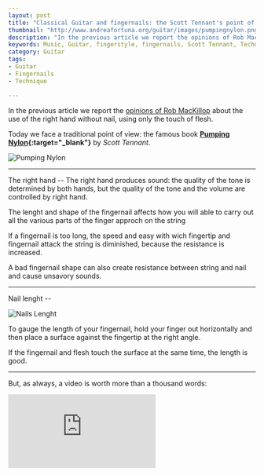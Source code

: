 ```yaml
---
layout: post
title: "Classical Guitar and fingernails: the Scott Tennant's point of view"
thumbnail: "http://www.andreafortuna.org/guitar/images/pumpingnylon.png"
description: "In the previous article we report the opinions of Rob MacKillop about the use of the right hand without nail, using only the touch of flesh. Today we face a traditional point of view: the famous book 'Pumping Nylon' by Scott Tennant."
keywords: Music, Guitar, fingerstyle, fingernails, Scott Tennant, Technique
category: Guitar
tags: 
- Guitar
- Fingernails
- Technique

---
```


In the previous article we report the [opinions of Rob MacKillop](http://www.andreafortuna.org/guitar/2016/02/24/classical-guitar-fingernails/) about the use of the right hand without nail, using only the touch of flesh.

Today we face a traditional point of view: the famous book **[Pumping Nylon](http://www.amazon.it/gp/product/0739071580/ref=as_li_qf_sp_asin_tl?ie=UTF8&camp=3370&creative=23322&creativeASIN=0739071580&linkCode=as2&tag=t0601-21){:target="_blank"}** by *Scott Tennant*.

![Pumping Nylon](http://www.andreafortuna.org/guitar/images/pumpingnylon.png)


<hr/>
The right hand
--
The right hand produces sound: the quality of the tone is determined by both hands, but the quality of the tone and the volume are controlled by right hand.

The lenght and shape of the fingernail affects how you will able to carry out all the various parts of the finger approch on the string

If a fingernail is too long, the speed and easy with wich fingertip and fingernail attack the string is diminished, because the resistance is increased. 

A bad fingernail shape can also create resistance between string and nail and cause unsavory sounds.

<hr/>
Nail lenght
--

![Nails Lenght](http://www.andreafortuna.org/guitar/images/nails_lenght.jpg)

To gauge the length of your fingernail, hold your finger out horizontally and then place a surface against the fingertip at the right angle.

If the fingernail and flesh touch the surface at the same time, the length is good.

<hr/>

But, as always, a video is worth more than a thousand words:

<div class="video-container">
<iframe src="https://www.youtube.com/embed/R32mmUHCJDk" frameborder="0" allowfullscreen></iframe>
</div>

